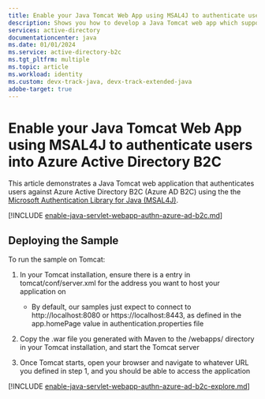 ```yaml
---
title: Enable your Java Tomcat Web App using MSAL4J to authenticate users into Azure Active Directory B2C
description: Shows you how to develop a Java Tomcat web app which supports sign-in by Azure Active Directory B2C.
services: active-directory
documentationcenter: java
ms.date: 01/01/2024
ms.service: active-directory-b2c
ms.tgt_pltfrm: multiple
ms.topic: article
ms.workload: identity
ms.custom: devx-track-java, devx-track-extended-java
adobe-target: true
---
```


# Enable your  Java Tomcat Web App using MSAL4J to authenticate users into Azure Active Directory B2C

This article demonstrates a Java Tomcat web application that authenticates users against Azure Active Directory B2C (Azure AD B2C) using the the [Microsoft Authentication Library for Java (MSAL4J)](https://github.com/AzureAD/microsoft-authentication-library-for-java).

[!INCLUDE [enable-java-servlet-webapp-authn-azure-ad-b2c.md](includes/enable-java-servlet-webapp-authn-azure-ad-b2c.md)]

## Deploying the Sample

To run the sample on Tomcat:

1. In your Tomcat installation, ensure there is a entry in tomcat/conf/server.xml for the address you want to host your application on

     - By default, our samples just expect to connect to http://localhost:8080 or https://localhost:8443, as defined in the app.homePage value in authentication.properties file

2. Copy the .war file you generated with Maven to the /webapps/ directory in your Tomcat installation, and start the Tomcat server

3. Once Tomcat starts, open your browser and navigate to whatever URL you defined in step 1, and you should be able to access the application

[!INCLUDE [enable-java-servlet-webapp-authn-azure-ad-b2c-explore.md](includes/enable-java-servlet-webapp-authn-azure-ad-b2c-explore.md)]